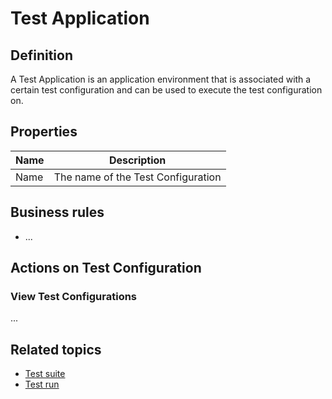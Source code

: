 # Test Application 

## Definition

A Test Application is an application environment that is associated with a certain test configuration and can be used to execute the test configuration on. 

## Properties
| Name | Description |
| ----------- | ----------- |
| Name | The name of the Test Configuration |


## Business rules
- ...

## Actions on Test Configuration

### View Test Configurations
...

## Related topics
- [Test suite](test-suite)
- [Test run](test-run)
